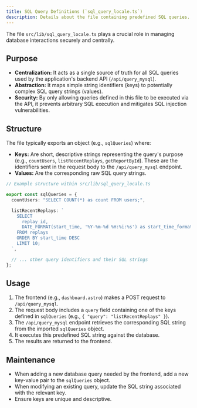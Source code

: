 ```yaml
---
title: SQL Query Definitions (`sql_query_locale.ts`)
description: Details about the file containing predefined SQL queries.
---
```


The file `src/lib/sql_query_locale.ts` plays a crucial role in managing database interactions securely and centrally.

## Purpose

- **Centralization:** It acts as a single source of truth for all SQL queries used by the application's backend API (`/api/query_mysql`).
- **Abstraction:** It maps simple string identifiers (keys) to potentially complex SQL query strings (values).
- **Security:** By only allowing queries defined in this file to be executed via the API, it prevents arbitrary SQL execution and mitigates SQL injection vulnerabilities.

## Structure

The file typically exports an object (e.g., `sqlQueries`) where:

- **Keys:** Are short, descriptive strings representing the query's purpose (e.g., `countUsers`, `listRecentReplays`, `getReportById`). These are the identifiers sent in the request body to the `/api/query_mysql` endpoint.
- **Values:** Are the corresponding raw SQL query strings.

```typescript
// Example structure within src/lib/sql_query_locale.ts

export const sqlQueries = {
  countUsers: "SELECT COUNT(*) as count FROM users;",

  listRecentReplays: `
    SELECT 
      replay_id, 
      DATE_FORMAT(start_time, '%Y-%m-%d %H:%i:%s') as start_time_formatted 
    FROM replays 
    ORDER BY start_time DESC 
    LIMIT 10;
  `,

  // ... other query identifiers and their SQL strings
};
```

## Usage

1.  The frontend (e.g., `dashboard.astro`) makes a POST request to `/api/query_mysql`.
2.  The request body includes a `query` field containing one of the keys defined in `sqlQueries` (e.g., `{ "query": "listRecentReplays" }`).
3.  The `/api/query_mysql` endpoint retrieves the corresponding SQL string from the imported `sqlQueries` object.
4.  It executes this predefined SQL string against the database.
5.  The results are returned to the frontend.

## Maintenance

- When adding a new database query needed by the frontend, add a new key-value pair to the `sqlQueries` object.
- When modifying an existing query, update the SQL string associated with the relevant key.
- Ensure keys are unique and descriptive. 